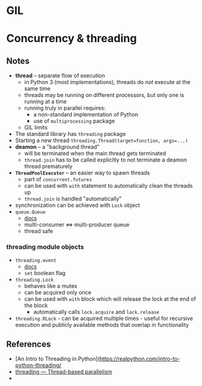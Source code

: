 # GIL
# Concurrency & threading
## Notes
- **thread** – separate flow of execution
	- in Python 3 (most implementations), threads do _not_ execute at the same time
	- threads may be running on different processors, but only one is running at a time
	- running truly in parallel requires:
		- a non-standard implementation of Python
		- use of `multiprocessing` package
	- GIL limits 
- The standard library has `threading` package
- Starting a new thread `threading.Thread(target=function, args=...)`
- **deamon** – a "background thread"
	- will be terminated when the main thread gets terminated
	- `thread.join` has to be called explicitly to not terminate a deamon thread prematurely
- **`ThreadPoolExecutor`** – an easier way to spawn threads
	- part of `concurrent.futures`
	- can be used with `with` statement to automatically clean the threads up
	- `thread.join` is handled "automatically"
-  synchronization can be achieved with `Lock` object
- `queue.Queue` 
	- [docs](https://docs.python.org/3/library/queue.html#module-queue)
	- multi-consumer <=> multi-producer queue
	- thread safe
### threading module objects
- `threading.event`
	- [docs](https://docs.python.org/3/library/threading.html#event-objects)
	- `set` boolean flag
- `threading.Lock`
	- behaves like a mutex
	- can be acquired only once
	- can be used with `with` block which will release the lock at the end of the block
		- automatically calls `lock.acquire` and `lock.release`
- `threading.RLock`
		- can be acquired multiple times
		- useful for recursive execution and publicly available methods that overlap in functionality
 
 ## References
- [An Intro to Threading in Python](https://realpython.com/intro-to-python-threading/
- [threading — Thread-based parallelism](https://docs.python.org/3/library/threading.html#module-threading)
- 